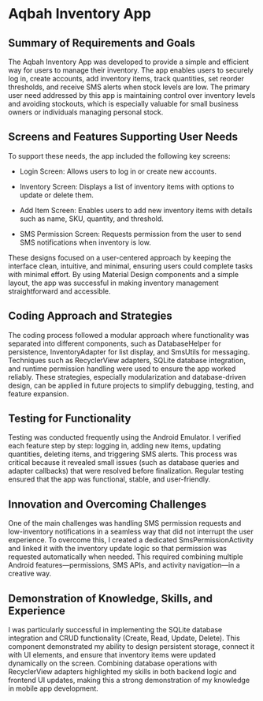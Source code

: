 # Aqbah Inventory App

## Summary of Requirements and Goals

The Aqbah Inventory App was developed to provide a simple and efficient way for users to manage their inventory. The app enables users to securely log in, create accounts, add inventory items, track quantities, set reorder thresholds, and receive SMS alerts when stock levels are low. The primary user need addressed by this app is maintaining control over inventory levels and avoiding stockouts, which is especially valuable for small business owners or individuals managing personal stock.

## Screens and Features Supporting User Needs

To support these needs, the app included the following key screens:

- Login Screen: Allows users to log in or create new accounts.

- Inventory Screen: Displays a list of inventory items with options to update or delete them.

- Add Item Screen: Enables users to add new inventory items with details such as name, SKU, quantity, and threshold.

- SMS Permission Screen: Requests permission from the user to send SMS notifications when inventory is low.

These designs focused on a user-centered approach by keeping the interface clean, intuitive, and minimal, ensuring users could complete tasks with minimal effort. By using Material Design components and a simple layout, the app was successful in making inventory management straightforward and accessible.

## Coding Approach and Strategies

The coding process followed a modular approach where functionality was separated into different components, such as DatabaseHelper for persistence, InventoryAdapter for list display, and SmsUtils for messaging. Techniques such as RecyclerView adapters, SQLite database integration, and runtime permission handling were used to ensure the app worked reliably. These strategies, especially modularization and database-driven design, can be applied in future projects to simplify debugging, testing, and feature expansion.

## Testing for Functionality

Testing was conducted frequently using the Android Emulator. I verified each feature step by step: logging in, adding new items, updating quantities, deleting items, and triggering SMS alerts. This process was critical because it revealed small issues (such as database queries and adapter callbacks) that were resolved before finalization. Regular testing ensured that the app was functional, stable, and user-friendly.

## Innovation and Overcoming Challenges

One of the main challenges was handling SMS permission requests and low-inventory notifications in a seamless way that did not interrupt the user experience. To overcome this, I created a dedicated SmsPermissionActivity and linked it with the inventory update logic so that permission was requested automatically when needed. This required combining multiple Android features—permissions, SMS APIs, and activity navigation—in a creative way.

## Demonstration of Knowledge, Skills, and Experience

I was particularly successful in implementing the SQLite database integration and CRUD functionality (Create, Read, Update, Delete). This component demonstrated my ability to design persistent storage, connect it with UI elements, and ensure that inventory items were updated dynamically on the screen. Combining database operations with RecyclerView adapters highlighted my skills in both backend logic and frontend UI updates, making this a strong demonstration of my knowledge in mobile app development.
